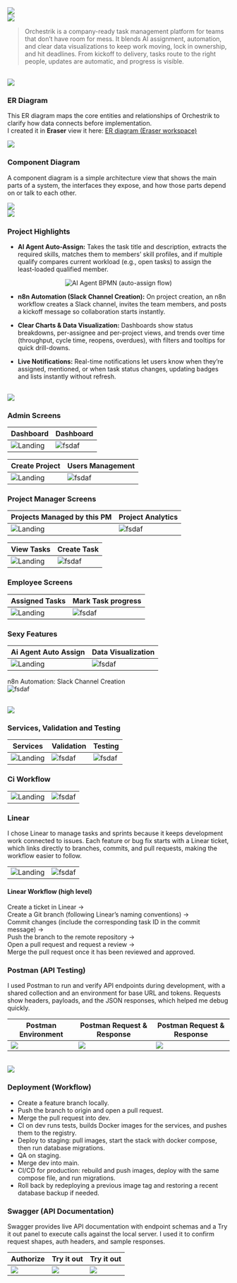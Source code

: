 <img src="./readme/title1.svg"/>

<br>

<!-- project overview -->
<img src="./readme/title2.svg"/>

> Orchestrik is a company-ready task management platform for teams that don’t have room for mess. It blends AI assignment, automation, and clear data visualizations to keep work moving, lock in ownership, and hit deadlines. From kickoff to delivery, tasks route to the right people, updates are automatic, and progress is visible.

<br>

<!-- System Design -->
<img src="./readme/title3.svg"/>

### ER Diagram

This ER diagram maps the core entities and relationships of Orchestrik to clarify how data connects before implementation.  
I created it in **Eraser**  view it here: [ER diagram (Eraser workspace)](https://app.eraser.io/workspace/yziAKEP3YQ1KyqR15BEp?origin=)

<img src="./readme/system_design/er_diagram.png"/>

### Component Diagram

A component diagram is a simple architecture view that shows the main parts of a system, the interfaces they expose, and how those parts depend on or talk to each other.

<img src="./readme/system_design/system_architecture.png"/>

<br>
<!-- Project Highlights -->
<img src="./readme/title4.svg"/>

### Project Highlights

- **AI Agent Auto-Assign:** Takes the task title and description, extracts the required skills, matches them to members’ skill profiles, and if multiple qualify compares current workload (e.g., open tasks) to assign the least-loaded qualified member.

<p align="center">
  <img src="./readme/testing/agent.png" alt="AI Agent BPMN (auto-assign flow)" >
</p>

- **n8n Automation (Slack Channel Creation):** On project creation, an n8n workflow creates a Slack channel, invites the team members, and posts a kickoff message so collaboration starts instantly.

- **Clear Charts & Data Visualization:** Dashboards show status breakdowns, per-assignee and per-project views, and trends over time (throughput, cycle time, reopens, overdues), with filters and tooltips for quick drill-downs.

- **Live Notifications:** Real-time notifications let users know when they’re assigned, mentioned, or when task status changes, updating badges and lists instantly without refresh.

<br>

<!-- Demo -->
<img src="./readme/title5.svg"/>

### Admin Screens

| Dashboard | Dashboard |
| --- | --- |
| ![Landing](./readme/demo/dashboard1.png) | ![fsdaf](./readme/demo/dashboard2.png) |

| Create Project | Users Management |
| --- | --- |
| ![Landing](./readme/demo/create_project.png) | ![fsdaf](./readme/demo/users.png)  |

### Project Manager Screens

| Projects Managed by this PM | Project Analytics |
| --- | --- |
| ![Landing](./readme/demo/pm_projects.png) | ![fsdaf](./readme/demo/pm_analytics.png) |

| View Tasks | Create Task |
| --- | --- |
| ![Landing](./readme/demo/pm_tasks.png) | ![fsdaf](./readme/demo/pm_create_task.png) |

### Employee Screens

| Assigned Tasks | Mark Task progress |
| --- | --- |
| ![Landing](./readme/demo/employee_tasks.png) | ![fsdaf](./readme/demo/employee_edit_task.png) |

### Sexy Features

| Ai Agent Auto Assign | Data Visualization |
| --- | --- |
| ![Landing](./readme/demo/create_task.gif) | ![fsdaf](./readme/demo/dashboard.gif) |

n8n Automation: Slack Channel Creation  
![fsdaf](./readme/demo/create_project.gif)

<br>

<!-- Development & Testing -->
<img src="./readme/title6.svg"/>

### Services, Validation and Testing

| Services | Validation | Testing |
| --- | --- | --- |
| ![Landing](./readme/testing/service.png) | ![fsdaf](./readme/testing/validation.png) | ![fsdaf](./readme/testing/tests.png) |

### Ci Workflow

|  |  |
| --- | --- |
| ![Landing](./readme/testing/ci1.png) | ![fsdaf](./readme/testing/ci2.png) |

### Linear
I chose Linear to manage tasks and sprints because it keeps development work connected to issues. Each feature or bug fix starts with a Linear ticket, which links directly to branches, commits, and pull requests, making the workflow easier to follow.

|  |  |
| --- | --- |
| ![Landing](./readme/testing/linear1.png) | ![fsdaf](./readme/testing/linear2.png) |

#### Linear Workflow (high level)
Create a ticket in Linear →  
Create a Git branch (following Linear’s naming conventions) →  
Commit changes (include the corresponding task ID in the commit message) →  
Push the branch to the remote repository →  
Open a pull request and request a review →  
Merge the pull request once it has been reviewed and approved.

### Postman (API Testing)

I used Postman to run and verify API endpoints during development, with a shared collection and an environment for base URL and tokens. Requests show headers, payloads, and the JSON responses, which helped me debug quickly.

| Postman Environment | Postman Request & Response | Postman Request & Response |
| --- | --- | --- |
| ![](./readme/testing/environment.png) | ![](./readme/testing/postman2.png) | ![](./readme/testing/postman3.png) |


<br>

<!-- Deployment -->
<img src="./readme/title7.svg"/>

### Deployment (Workflow)

- Create a feature branch locally.
- Push the branch to origin and open a pull request.
- Merge the pull request into dev.
- CI on dev runs tests, builds Docker images for the services, and pushes them to the registry.
- Deploy to staging: pull images, start the stack with docker compose, then run database migrations.
- QA on staging.
- Merge dev into main.
- CI/CD for production: rebuild and push images, deploy with the same compose file, and run migrations.
- Roll back by redeploying a previous image tag and restoring a recent database backup if needed.

### Swagger (API Documentation)

Swagger provides live API documentation with endpoint schemas and a Try it out panel to execute calls against the local server. I used it to confirm request shapes, auth headers, and sample responses.

| Authorize | Try it out | Try it out |
| --- | --- | --- |
| ![](./readme/testing/swagger3.png) | ![](./readme/testing/swagger1.png) | ![](./readme/testing/swagger2.png) |

<br>
